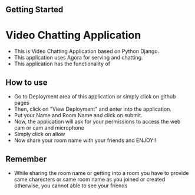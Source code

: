 ## Getting Started
# Video Chatting Application
+ This is Video Chatting Application based on Python Django.
+ This application uses Agora for serving and chatting.
+ This application has the functionality of 

## How to use
+ Go to Deployment area of this application or simply click on github pages
+ Then, click on "View Deployment" and enter into the application.
+ Put your Name and Room Name and click on submit.
+ Now, the application will ask for your permissions to access the web cam or cam and microphone
+ Simply click on allow 
+ Now share your room name with your friends and ENJOY!!


## Remember
+ While sharing the room name or getting into a room you have to provide same charecters or same room name as you joined or created otherwise, you cannot able to see your friends
